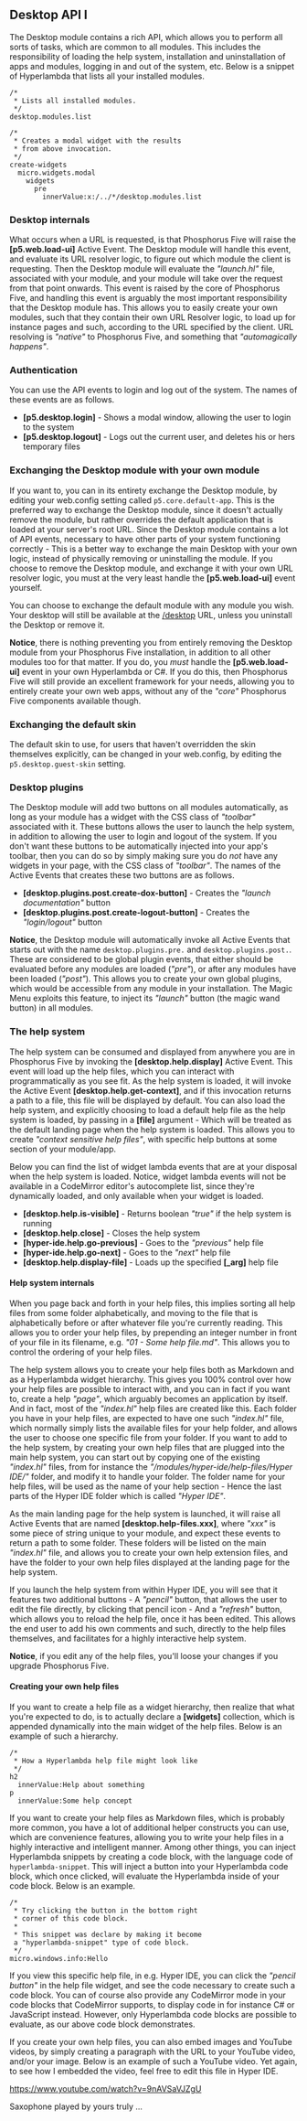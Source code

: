 ## Desktop API I

The Desktop module contains a rich API, which allows you to perform all sorts of tasks, which are common
to all modules. This includes the responsibility of loading the help system, installation and
uninstallation of apps and modules, logging in and out of the system, etc. Below is a snippet of
Hyperlambda that lists all your installed modules.

```hyperlambda-snippet
/*
 * Lists all installed modules.
 */
desktop.modules.list

/*
 * Creates a modal widget with the results
 * from above invocation.
 */
create-widgets
  micro.widgets.modal
    widgets
      pre
        innerValue:x:/../*/desktop.modules.list
```

### Desktop internals

What occurs when a URL is requested, is that Phosphorus Five will raise the **[p5.web.load-ui]** Active Event.
The Desktop module will handle this event, and evaluate its URL resolver logic,
to figure out which module the client is requesting. Then the Desktop module will evaluate the _"launch.hl"_
file, associated with your module, and your module will take over the request from that point onwards.
This event is raised by the core of Phosphorus Five, and handling this event is arguably the most
important responsibility that the Desktop module has. This allows you to easily create your own modules, such
that they contain their own URL Resolver logic, to load up for instance pages and such, according to the URL
specified by the client. URL resolving is _"native"_ to Phosphorus Five, and something that _"automagically happens"_.

### Authentication

You can use the API events to login and log out of the system. The names of these events are as follows.

* __[p5.desktop.login]__ - Shows a modal window, allowing the user to login to the system
* __[p5.desktop.logout]__ - Logs out the current user, and deletes his or hers temporary files

### Exchanging the Desktop module with your own module

If you want to, you can in its entirety exchange the Desktop module, by editing your web.config
setting called `p5.core.default-app`. This is the preferred way to exchange the Desktop module, since
it doesn't actually remove the module, but rather overrides the default application that is loaded
at your server's root URL. Since the Desktop module contains a lot of API events, necessary to have
other parts of your system functioning correctly - This is a better way to exchange the main Desktop with
your own logic, instead of physically removing or uninstalling the module. If you choose to remove the Desktop
module, and exchange it with your own URL resolver logic, you must at the very least handle the **[p5.web.load-ui]**
event yourself.

You can choose to exchange the default module with any module you wish. Your desktop will still be
available at the [/desktop](/desktop) URL, unless you uninstall the Desktop or remove it.

**Notice**, there is nothing preventing you from entirely removing the Desktop module from your Phosphorus Five
installation, in addition to all other modules too for that matter. If you do, you _must_ handle the
**[p5.web.load-ui]** event in your own Hyperlambda or C#. If you do this, then Phosphorus Five will
still provide an excellent framework for your needs, allowing you to entirely create your own web apps,
without any of the _"core"_ Phosphorus Five components available though.

### Exchanging the default skin

The default skin to use, for users that haven't overridden the skin themselves explicitly, can be
changed in your web.config, by editing the `p5.desktop.guest-skin` setting.

### Desktop plugins

The Desktop module will add two buttons on all modules automatically, as long as your module has
a widget with the CSS class of _"toolbar"_ associated with it. These buttons allows the user to
launch the help system, in addition to allowing the user to login and logout of the system.
If you don't want these buttons to be automatically injected into your app's toolbar, then you
can do so by simply making sure you do _not_ have any widgets in your page, with the CSS class
of _"toolbar"_. The names of the Active Events that creates these two buttons are as follows.

* __[desktop.plugins.post.create-dox-button]__ - Creates the _"launch documentation"_ button
* __[desktop.plugins.post.create-logout-button]__ - Creates the _"login/logout"_ button

**Notice**, the Desktop module will automatically invoke all Active Events that starts out with the
name `desktop.plugins.pre.` and `desktop.plugins.post.`. These are considered to be global
plugin events, that either should be evaluated before any modules are loaded (_"pre"_), or after
any modules have been loaded (_"post"_). This allows you to create your own global plugins, which
would be accessible from any module in your installation. The Magic Menu exploits this feature, to
inject its _"launch"_ button (the magic wand button) in all modules.

### The help system

The help system can be consumed and displayed from anywhere you are in Phosphorus Five by invoking
the **[desktop.help.display]** Active Event. This event will load up the help files, which you
can interact with programmatically as you see fit. As the help system is loaded, it will invoke
the Active Event **[desktop.help.get-context]**, and if this invocation returns a path to a file,
this file will be displayed by default. You can also load the help system, and explicitly choosing
to load a default help file as the help system is loaded, by passing in a **[file]** argument -
Which will be treated as the default landing page when the help system is loaded. This allows you
to create _"context sensitive help files"_, with specific help buttons at some section of your
module/app.

Below you can find the list of widget lambda events that are at your disposal when the help system
is loaded. Notice, widget lambda events will not be available in a CodeMirror editor's autocomplete
list, since they're dynamically loaded, and only available when your widget is loaded.

* __[desktop.help.is-visible]__ - Returns boolean _"true"_ if the help system is running
* __[desktop.help.close]__ - Closes the help system
* __[hyper-ide.help.go-previous]__ - Goes to the _"previous"_ help file
* __[hyper-ide.help.go-next]__ - Goes to the _"next"_ help file
* __[desktop.help.display-file]__ - Loads up the specified __[\_arg]__ help file

#### Help system internals

When you page back and forth in your help files, this implies sorting all help files from some folder
alphabetically, and moving to the file that is alphabetically before or after whatever file you're currently
reading. This allows you to order your help files, by prepending an integer number in front of
your file in its filename, e.g. _"01 - Some help file.md"_. This allows you to control
the ordering of your help files.

The help system allows you to create your help files both as Markdown and as a Hyperlambda widget
hierarchy. This gives you 100% control over how your help files are possible to interact with, and
you can in fact if you want to, create a help _"page"_, which arguably becomes an application by
itself. And in fact, most of the _"index.hl"_ help files are created like this. Each folder you
have in your help files, are expected to have one such _"index.hl"_ file, which normally simply
lists the available files for your help folder, and allows the user to choose one specific file
from your folder. If you want to add to the help system, by creating your own help files that
are plugged into the main help system, you can start out by copying one of the existing _"index.hl"_
files, from for instance the _"/modules/hyper-ide/help-files/Hyper IDE/"_ folder, and modify it to
handle your folder. The folder name for your help files, will be used as the name of your help
section - Hence the last parts of the Hyper IDE folder which is called _"Hyper IDE"_.

As the main landing page for the help system is launched, it will raise all Active Events that
are named **[desktop.help-files.xxx]**, where _"xxx"_ is some piece of string unique to your module,
and expect these events to return a path to some folder. These folders will be listed on the
main _"index.hl"_ file, and allows you to create your own help extension files, and have the folder
to your own help files displayed at the landing page for the help system.

If you launch the help system from within Hyper IDE, you will see that it features two additional
buttons - A _"pencil"_ button, that allows the user to edit the file directly, by clicking that
pencil icon - And a _"refresh"_ button, which allows you to reload the help file, once it has
been edited. This allows the end user to add his own comments and such, directly to the help
files themselves, and facilitates for a highly interactive help system.

**Notice**, if you edit any of the help files, you'll loose your changes if you upgrade Phosphorus Five.

#### Creating your own help files

If you want to create a help file as a widget hierarchy, then realize that what you're expected
to do, is to actually declare a **[widgets]** collection, which is appended dynamically into
the main widget of the help files. Below is an example of such a hierarchy.

```hyperlambda
/*
 * How a Hyperlambda help file might look like
 */
h2
  innerValue:Help about something
p
  innerValue:Some help concept
```

If you want to create your help files as Markdown files, which is probably more common, you have
a lot of additional helper constructs you can use, which are convenience features, allowing
you to write your help files in a highly interactive and intelligent manner. Among other things,
you can inject Hyperlambda snippets by creating a code block, with the language code of `hyperlambda-snippet`.
This will inject a button into your Hyperlambda code block, which once clicked, will evaluate the
Hyperlambda inside of your code block. Below is an example.

```hyperlambda-snippet
/*
 * Try clicking the button in the bottom right
 * corner of this code block.
 *
 * This snippet was declare by making it become
 a "hyperlambda-snippet" type of code block.
 */
micro.windows.info:Hello
```

If you view this specific help file, in e.g. Hyper IDE, you can click the _"pencil button"_ in
the help file widget, and see the code necessary to create such a code block. You can of course
also provide any CodeMirror mode in your code blocks that CodeMirror supports, to display
code in for instance C# or JavaScript instead. However, only Hyperlambda code blocks are possible
to evaluate, as our above code block demonstrates.

If you create your own help files, you can also embed images and YouTube videos, by simply
creating a paragraph with the URL to your YouTube video, and/or your image. Below is an example
of such a YouTube video. Yet again, to see how I embedded the video, feel free to edit this file
in Hyper IDE.

https://www.youtube.com/watch?v=9nAVSaVJZgU

Saxophone played by yours truly ...
